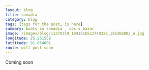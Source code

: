 ```yaml
---
layout: blog
title: sonadia
category: blog
tags: [tags for the post, is here]  
summary: boats in sonadia , cox's bazar
image: /images/blog/11379319_1841516512740325_156368002_n.jpg
longitude: 25.251558
lattitude: 91.054001
route: will post soon
---
```



Coming soon